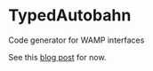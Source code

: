 # TypedAutobahn
Code generator for WAMP interfaces

See this [blog post](https://zelingher.wordpress.com/2016/06/19/introducing-typedautobahn/) for now.
